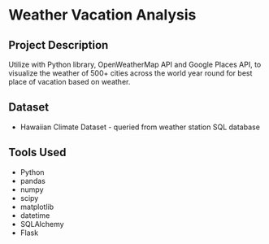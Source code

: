 # Weather Vacation Analysis

## Project Description
Utilize with Python library, OpenWeatherMap API and Google Places API, to visualize the weather of 500+ cities across the world year round for best place of vacation based on weather.

## Dataset
* Hawaiian Climate Dataset - queried from weather station SQL database

## Tools Used
* Python
* pandas
* numpy
* scipy
* matplotlib
* datetime
* SQLAlchemy
* Flask
